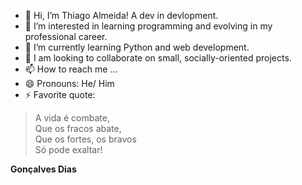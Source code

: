- 👋 Hi, I’m Thiago Almeida! A dev in devlopment.
- 👀 I’m interested in learning programming and evolving in my professional career.
- 🌱 I’m currently learning Python and web development.
- 💞️ I am looking to collaborate on small, socially-oriented projects.
- 📫 How to reach me ...
- 😄 Pronouns: He/ Him
- ⚡ Favorite quote:
> A vida é combate,  
> Que os fracos abate,  
> Que os fortes, os bravos  
> Só pode exaltar!  

**Gonçalves Dias**
<!---
thiago7Dev/thiago7Dev is a ✨ special ✨ repository because its `README.md` (this file) appears on your GitHub profile.
You can click the Preview link to take a look at your changes.
--->
